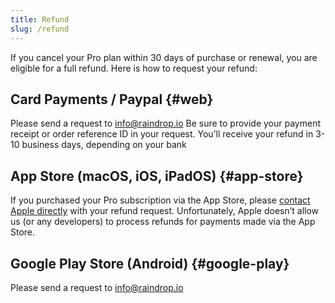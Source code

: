 ```yaml
---
title: Refund
slug: /refund
---
```

If you cancel your Pro plan within 30 days of purchase or renewal, you are eligible for a full refund.
Here is how to request your refund:

## Card Payments / Paypal {#web}
Please send a request to info@raindrop.io
Be sure to provide your payment receipt or order reference ID in your request.
You’ll receive your refund in 3-10 business days, depending on your bank

## App Store (macOS, iOS, iPadOS) {#app-store}
If you purchased your Pro subscription via the App Store, please [contact Apple directly](https://support.apple.com/HT204084) with your refund request.
Unfortunately, Apple doesn’t allow us (or any developers) to process refunds for payments made via the App Store.

## Google Play Store (Android) {#google-play}
Please send a request to info@raindrop.io